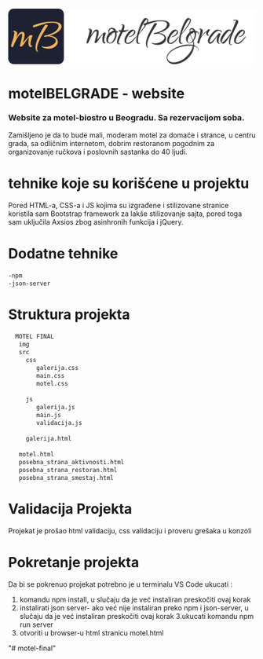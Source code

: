 
![GitHub Logo](/img/logo-motel_belgrade.png)
# motelBELGRADE - website

### Website za motel-biostro u Beogradu. Sa rezervacijom soba.
Zamišljeno je da to bude mali, moderam motel za domaće i strance, u centru grada, sa odličnim internetom, dobrim restoranom pogodnim za organizovanje ručkova i poslovnih sastanka do 40 ljudi.

# tehnike koje su korišćene u projektu
Pored HTML-a, CSS-a i JS kojima su izgrađene i stilizovane stranice koristila sam Bootstrap framework za lakše stilizovanje sajta, pored toga sam uključila Axsios zbog asinhronih funkcija i jQuery.

 # Dodatne tehnike 
    -npm
    -json-server

 # Struktura projekta
      MOTEL FINAL
       img
       src
         css
            galerija.css
            main.css
            motel.css
 
         js
            galerija.js
            main.js
            validacija.js

         galerija.html

       motel.html  
       posebna_strana_aktivnosti.html
       posebna_strana_restoran.html
       posebna_strana_smestaj.html


 # Validacija Projekta
 Projekat je prošao html validaciju, css validaciju i proveru grešaka u konzoli


 # Pokretanje projekta
   
 Da bi se pokrenuo projekat potrebno je u terminalu VS Code ukucati :
 1. komandu npm install, u slučaju da je već instaliran preskočiti ovaj korak
 2. instalirati json server- ako već nije instaliran preko npm i json-server, u slučaju da je već instaliran preskočiti ovaj korak
 3.ukucati komandu npm run server
 1. otvoriti u browser-u html stranicu motel.html
 





"# motel-final" 
